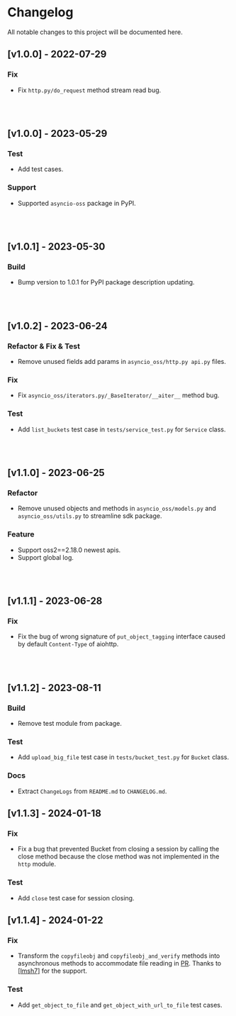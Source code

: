 # Changelog

All notable changes to this project will be documented here.

## [v1.0.0] - 2022-07-29

### Fix

- Fix `http.py/do_request` method stream read bug.
<br/>
<br/>


## [v1.0.0] - 2023-05-29

### Test

- Add test cases.

### Support

- Supported `asyncio-oss` package in PyPI.
<br/>
<br/>


## [v1.0.1] - 2023-05-30

### Build

- Bump version to 1.0.1 for PyPI package description updating.
<br/>
<br/>


## [v1.0.2] - 2023-06-24

### Refactor & Fix & Test

- Remove unused fields add params in `asyncio_oss/http.py api.py` files.

### Fix

- Fix `asyncio_oss/iterators.py/_BaseIterator/__aiter__` method bug.

### Test

- Add `list_buckets` test case in `tests/service_test.py` for `Service` class.
<br/>
<br/>


## [v1.1.0] - 2023-06-25

### Refactor

- Remove unused objects and methods in `asyncio_oss/models.py` and `asyncio_oss/utils.py` to streamline sdk package.

### Feature

- Support oss2==2.18.0 newest apis.
- Support global log.
<br/>
<br/>


## [v1.1.1] - 2023-06-28

### Fix

- Fix the bug of wrong signature of `put_object_tagging` interface caused by default `Content-Type` of aiohttp.
<br/>
<br/>


## [v1.1.2] - 2023-08-11

### Build

- Remove test module from package.

### Test

- Add `upload_big_file` test case in `tests/bucket_test.py` for `Bucket` class.

### Docs

- Extract `ChangeLogs` from `README.md` to `CHANGELOG.md`.


## [v1.1.3] - 2024-01-18

### Fix

- Fix a bug that prevented Bucket from closing a session by calling the close method because the close method was not implemented in the `http` module.

### Test

- Add `close` test case for session closing.


## [v1.1.4] - 2024-01-22

### Fix

- Transform the `copyfileobj` and `copyfileobj_and_verify` methods into asynchronous methods to accommodate file reading in [PR](https://github.com/Yaocool/async-oss/pull/10). Thanks to [[lmsh7]](https://github.com/lmsh7) for the support.

### Test

- Add `get_object_to_file` and `get_object_with_url_to_file` test cases.